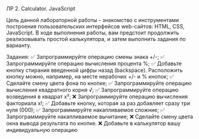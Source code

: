 ЛР 2. Calculator. JavaScript

Цель данной лабораторной работы - знакомство с инструментами построения пользовательских интерфейсов web-сайтов: HTML, CSS, JavaScript. В ходе выполнения работы, вам предстоит продолжить реализовывать простой калькулятора, и затем выполнить задания по варианту.

Задания: 
✅  Запрограммируйте операцию смены знака +/-;
✅  Запрограммируйте операцию вычисления процента %;
✅  Добавьте кнопку стирания введенной цифры назад (backspace). Расположить кнопку можно, например, на месте нерабочих +/- и % кнопок;
✅  Сделайте смену цвета фона по кнопке;
✅  Запрограммируйте операцию вычисления квадратного корня √;
✅  Запрограммируйте операцию возведения в квадрат x²;
❌  Запрограммируйте операцию вычисления факториала x!;
✅  Добавьте кнопку, которая за раз добавляет сразу три нуля (000);
✅  Запрограммируйте накапливаемое сложние;
✅  Запрограммируйте накапливаемое вычитание;
❌  Сделайте смену цвета окна вывода результата по кнопке.
❌  Добавьте в калькулятор вашу индивидуальную операцию
